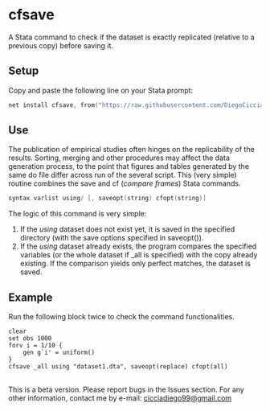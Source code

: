 # cfsave
A Stata command to check if the dataset is exactly replicated (relative to a previous copy) before saving it.

## Setup
Copy and paste the following line on your Stata prompt:

```s
net install cfsave, from("https://raw.githubusercontent.com/DiegoCiccia/cfsave/main") replace
```

## Use
The publication of empirical studies often hinges on the replicability of the results. Sorting, merging and other procedures may affect the data generation process, to the point that figures and tables generated by the same do file differ across run of the several script. This (very simple) routine combines the save and cf (*compare frames*) Stata commands. 
```s
syntax varlist using/ [, saveopt(string) cfopt(string)]
```

The logic of this command is very simple:
1. If the *using* dataset does not exist yet, it is saved in the specified directory (with the save options specified in saveopt()).
2. If the *using* dataset already exists, the program compares the specified variables (or the whole dataset if _all is specified) with the copy already existing. If the comparison yields only perfect matches, the dataset is saved.

## Example
Run the following block twice to check the command functionalities.
```
clear
set obs 1000
forv i = 1/10 {
    gen g`i' = uniform()
}
cfsave _all using "dataset1.dta", saveopt(replace) cfopt(all)
```

## 
This is a beta version. Please report bugs in the Issues section.
For any other information, contact me by e-mail: cicciadiego99@gmail.com
